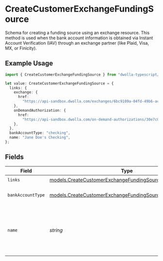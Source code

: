 # CreateCustomerExchangeFundingSource

Schema for creating a funding source using an exchange resource. This method is used when the bank account information is obtained via Instant Account Verification (IAV) through an exchange partner (like Plaid, Visa, MX, or Finicity).

## Example Usage

```typescript
import { CreateCustomerExchangeFundingSource } from "dwolla-typescript/models";

let value: CreateCustomerExchangeFundingSource = {
  links: {
    exchange: {
      href:
        "https://api-sandbox.dwolla.com/exchanges/6bc9109a-04fd-49b6-ace6-ca06fd282d65",
    },
    onDemandAuthorization: {
      href:
        "https://api-sandbox.dwolla.com/on-demand-authorizations/30e7c028-0bdf-e511-80de-0aa34a9b2388",
    },
  },
  bankAccountType: "checking",
  name: "Jane Doe's Checking",
};
```

## Fields

| Field                                                                                                                        | Type                                                                                                                         | Required                                                                                                                     | Description                                                                                                                  | Example                                                                                                                      |
| ---------------------------------------------------------------------------------------------------------------------------- | ---------------------------------------------------------------------------------------------------------------------------- | ---------------------------------------------------------------------------------------------------------------------------- | ---------------------------------------------------------------------------------------------------------------------------- | ---------------------------------------------------------------------------------------------------------------------------- |
| `links`                                                                                                                      | [models.CreateCustomerExchangeFundingSourceLinks](../models/createcustomerexchangefundingsourcelinks.md)                     | :heavy_check_mark:                                                                                                           | N/A                                                                                                                          |                                                                                                                              |
| `bankAccountType`                                                                                                            | [models.CreateCustomerExchangeFundingSourceBankAccountType](../models/createcustomerexchangefundingsourcebankaccounttype.md) | :heavy_check_mark:                                                                                                           | Type of bank account                                                                                                         | checking                                                                                                                     |
| `name`                                                                                                                       | *string*                                                                                                                     | :heavy_check_mark:                                                                                                           | Arbitrary nickname for the funding source. Must be 50 characters or less.                                                    | Jane Doe's Checking                                                                                                          |